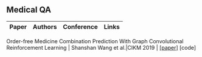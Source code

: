 ## Medical QA

Paper | Authors | Conference | Links
:--: | :--: | :--: | :--:
Order-free Medicine Combination Prediction With Graph Convolutional Reinforcement Learning
| Shanshan Wang et al.|CIKM 2019 | [[paper]](https://staff.fnwi.uva.nl/m.derijke/wp-content/papercite-data/pdf/wang-2019-order-free.pdf) [code]



